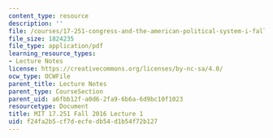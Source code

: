 ```yaml
---
content_type: resource
description: ''
file: /courses/17-251-congress-and-the-american-political-system-i-fall-2016/f24fa2b5cf7decfedb54d1b54f72b127_MIT17_251F16_Lec1.pdf
file_size: 1824235
file_type: application/pdf
learning_resource_types:
- Lecture Notes
license: https://creativecommons.org/licenses/by-nc-sa/4.0/
ocw_type: OCWFile
parent_title: Lecture Notes
parent_type: CourseSection
parent_uid: a6fbb12f-a0d6-2fa9-6b6a-6d9bc10f1023
resourcetype: Document
title: MIT 17.251 Fall 2016 Lecture 1
uid: f24fa2b5-cf7d-ecfe-db54-d1b54f72b127
---
```

